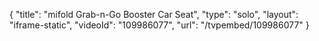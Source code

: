 {
    "title": "mifold Grab-n-Go Booster Car Seat",
    "type": "solo",
    "layout": "iframe-static",
    "videoId": "109986077",
    "url": "\/tvpembed\/109986077"
}